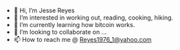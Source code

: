 - 👋 Hi, I’m Jesse Reyes
- 👀 I’m interested in working out, reading, cooking, hiking.
- 🌱 I’m currently learning how bitcoin works.
- 💞️ I’m looking to collaborate on ...
- 📫 How to reach me @ Reyes1976_1@yahoo.com

<!---
Reyes1976/Reyes1976 is a ✨ special ✨ repository because its `README.md` (this file) appears on your GitHub profile.
You can click the Preview link to take a look at your changes.
--->
